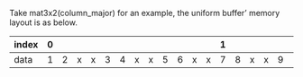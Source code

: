 Take mat3x2(column_major) for an example, the uniform buffer’ memory layout is as below.

| index | 0  |    |    |    |    |    |    |    |    |    |    |    | 1  |    |    |    |    |     |    |    |     |     |    |    | 2   |    |
| :---- | :- | :- | :- | :- | :- | :- | :- | :- | :- | :- | :- | :- | :- | :- | :- | :- | :- | :-  | :- | :- | :-  | :-  | :- | :- | :-  | :- |
| data  | 1  | 2  | x  | x  | 3  | 4  | x  | x  | 5  | 6  | x  | x  | 7  | 8  | x  | x  | 9  | 10  | x  | x  | 11  | 12  | x  | x  | 13  | 14 |
